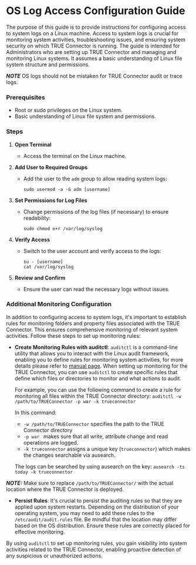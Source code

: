 # OS Log Access Configuration Guide

The purpose of this guide is to provide instructions for configuring access to system logs on a Linux machine. Access to system logs is crucial for monitoring system activities, troubleshooting issues, and ensuring system security on which TRUE Connector is running. The guide is intended for Administrators who are setting up TRUE Connector and managing and monitoring Linux systems. It assumes a basic understanding of Linux file system structure and permissions.

***NOTE*** OS logs should not be mistaken for TRUE Connector audit or trace logs. 
### Prerequisites
- Root or sudo privileges on the Linux system.
- Basic understanding of Linux file system and permissions.

### Steps

1. **Open Terminal**
   - Access the terminal on the Linux machine.

2. **Add User to Required Groups**
   - Add the user to the `adm` group to allow reading system logs: 
     ```
     sudo usermod -a -G adm [username]
     ```

3. **Set Permissions for Log Files**
   - Change permissions of the log files (if necessary) to ensure readability:
     ```
     sudo chmod o+r /var/log/syslog
     ```

4. **Verify Access**
   - Switch to the user account and verify access to the logs:
     ```
     su - [username]
     cat /var/log/syslog
     ```

5. **Review and Confirm**
   - Ensure the user can read the necessary logs without issues.

### Additional Monitoring Configuration <a name="additional-monitoring-configuration"></a>

In addition to configuring access to system logs, it's important to establish rules for monitoring folders and property files associated with the TRUE Connector. This ensures comprehensive monitoring of relevant system activities. Follow these steps to set up monitoring rules:

- **Create Monitoring Rules with auditctl**: `auditctl` is a command-line utility that allows you to interact with the Linux audit framework, enabling you to define rules for monitoring system activities, for more details please refer to [manual page](https://manpages.ubuntu.com/manpages/xenial/en/man8/auditctl.8.html). When setting up monitoring for the TRUE Connector, you can use `auditctl` to create specific rules that define which files or directories to monitor and what actions to audit.

  For example, you can use the following command to create a rule for monitoring all files within the TRUE Connector directory: `auditctl -w /path/to/TRUEConnector -p war -k trueconnector`
  
  
  In this command:
	- `-w /path/to/TRUEConnector` specifies the path to the TRUE Connector directory
	- `-p war `  makes sure that all write, attribute change and read operations are logged.
	- `-k trueconnector` assigns a unique key (`trueconnector`) which makes the changes searchable via ausearch.
  
  The logs can be searched by using ausearch on the key: `ausearch -ts today -k trueconnector`

***NOTE:*** Make sure to replace `/path/to/TRUEConnector/` with the actual location where the TRUE Connector is deployed.

- **Persist Rules**: It's crucial to persist the auditing rules so that they are applied upon system restarts. Depending on the distribution of your operating system, you may need to add these rules to the `/etc/audit/audit.rules` file. Be mindful that the location may differ based on the OS distribution. Ensure these rules are correctly placed for effective monitoring.

By using `auditctl` to set up monitoring rules, you gain visibility into system activities related to the TRUE Connector, enabling proactive detection of any suspicious or unauthorized actions.
  

